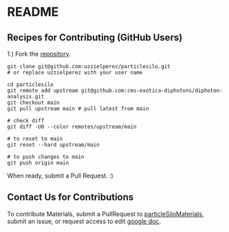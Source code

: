 # README

## Recipes for Contributing (GitHub Users)

1.) Fork the [repository](https://github.com/manyaagarwal/particlesilo).

```
git clone git@github.com:uzzielperez/particlesilo.git 
# or replace uzzielperez with your user name

cd particlesilo
git remote add upstream git@github.com:cms-exotica-diphotons/diphoton-analysis.git
git checkout main
git pull upstream main # pull latest from main
 
# check diff
git diff -U0 --color remotes/upstream/main
 
# to reset to main 
git reset --hard upstream/main

# to push changes to main 
git push origin main

```
When ready, submit a Pull Request. :) 

## Contact Us for Contributions

To contribute Materials, submit a PullRequest to [particleSiloMaterials](https://github.com/particlesilo/particleSiloMaterials), submit an issue, or request access to edit [google doc](https://docs.google.com/document/d/1AovmDnv4CGlxgUzkjo2h-qfyWXPYA-t1lLEsEsLvfmU/edit).

 


